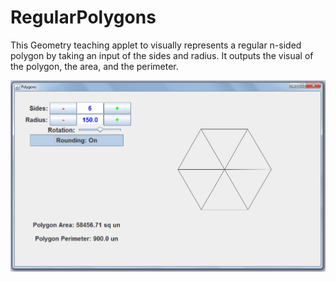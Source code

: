 # RegularPolygons

This Geometry teaching applet to visually represents a regular n-sided polygon by taking an input of the sides and radius. It outputs the visual of the polygon, the area, and the perimeter.

![](RegularPolygons.png)
